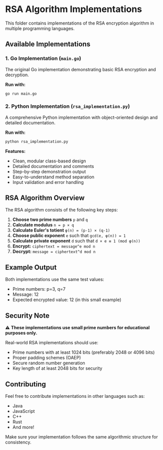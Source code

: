 # RSA Algorithm Implementations

This folder contains implementations of the RSA encryption algorithm in multiple programming languages.

## Available Implementations

### 1. Go Implementation (`main.go`)
The original Go implementation demonstrating basic RSA encryption and decryption.

**Run with:**
```bash
go run main.go
```

### 2. Python Implementation (`rsa_implementation.py`)
A comprehensive Python implementation with object-oriented design and detailed documentation.

**Run with:**
```bash
python rsa_implementation.py
```

**Features:**
- Clean, modular class-based design
- Detailed documentation and comments
- Step-by-step demonstration output
- Easy-to-understand method separation
- Input validation and error handling

## RSA Algorithm Overview

The RSA algorithm consists of the following key steps:

1. **Choose two prime numbers** `p` and `q`
2. **Calculate modulus** `n = p × q`
3. **Calculate Euler's totient** `φ(n) = (p-1) × (q-1)`
4. **Choose public exponent** `e` such that `gcd(e, φ(n)) = 1`
5. **Calculate private exponent** `d` such that `d × e ≡ 1 (mod φ(n))`
6. **Encrypt:** `ciphertext = message^e mod n`
7. **Decrypt:** `message = ciphertext^d mod n`

## Example Output

Both implementations use the same test values:
- Prime numbers: p=3, q=7
- Message: 12
- Expected encrypted value: 12 (in this small example)

## Security Note

⚠️ **These implementations use small prime numbers for educational purposes only.** 

Real-world RSA implementations should use:
- Prime numbers with at least 1024 bits (preferably 2048 or 4096 bits)
- Proper padding schemes (OAEP)
- Secure random number generation
- Key length of at least 2048 bits for security

## Contributing

Feel free to contribute implementations in other languages such as:
- Java
- JavaScript 
- C++
- Rust
- And more!

Make sure your implementation follows the same algorithmic structure for consistency.